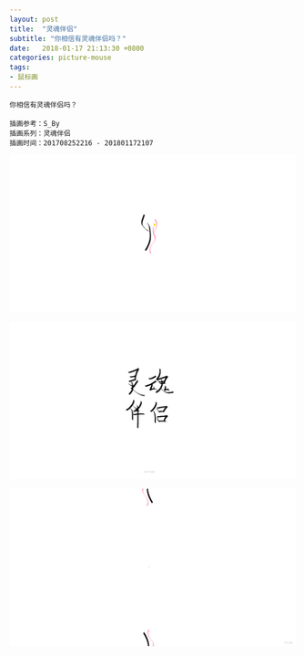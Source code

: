 ```yaml
---
layout: post
title:  "灵魂伴侣"
subtitle: "你相信有灵魂伴侣吗？"
date:   2018-01-17 21:13:30 +0800
categories: picture-mouse
tags: 
- 鼠标画
---
```


~~~
你相信有灵魂伴侣吗？

插画参考：S_By
插画系列：灵魂伴侣
插画时间：201708252216 - 201801172107
~~~



![](/img/post/灵魂伴侣_1_20180117.png)

![](/img/post/灵魂伴侣_2_20180117.png)

![](/img/post/灵魂伴侣_3_20180117.png)